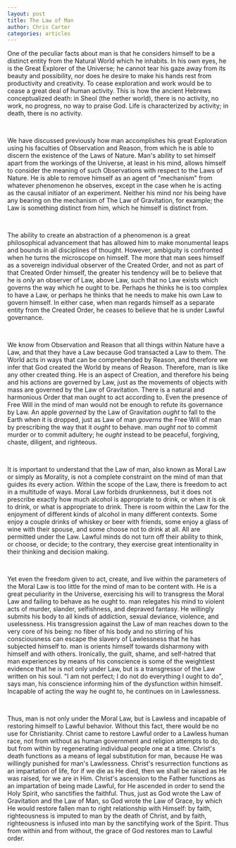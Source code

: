 ```yaml
---
layout: post
title: The Law of Man
author: Chris Carter
categories: articles
---
```


One of the peculiar facts about man is that he considers himself to be a distinct entity from the Natural World which he inhabits. In his own eyes, he is the Great Explorer of the Universe; he cannot tear his gaze away from its beauty and possibility, nor does he desire to make his hands rest from productivity and creativity. To cease exploration and work would be to cease a great deal of human activity. This is how the ancient Hebrews conceptualized death: in Sheol (the nether world), there is no activity, no work, no progress, no way to praise God. Life is characterized by activity; in death, there is no activity.

<br>

We have discussed previously how man accomplishes his great Exploration using his faculties of Observation and Reason, from which he is able to discern the existence of the Laws of Nature. Man's ability to set himself apart from the workings of the Universe, at least in his mind, allows himself to consider the meaning of such Observations with respect to the Laws of Nature. He is able to remove himself as an agent of "mechanism" from whatever phenomenon he observes, except in the case when he is acting as the causal initiator of an experiment. Neither his mind nor his being have any bearing on the mechanism of The Law of Gravitation, for example; the Law is something distinct from him, which he himself is distinct from.

<br>

The ability to create an abstraction of a phenomenon is a great philosophical advancement that has allowed him to make monumental leaps and bounds in all disciplines of thought. However, ambiguity is confronted when he turns the microscope on himself. The more that man sees himself as a sovereign individual observer of the Created Order, and not as part of that Created Order himself, the greater his tendency will be to believe that he is _only_ an observer of Law, above Law, such that no Law exists which governs the way which he ought to be. Perhaps he thinks he is too complex to have a Law, or perhaps he thinks that he needs to make his own Law to govern himself. In either case, when man regards himself as a separate entity from the Created Order, he ceases to believe that he is under Lawful governance.

<br>

We know from Observation and Reason that all things within Nature have a Law, and that they have a Law because God transacted a Law to them. The World acts in ways that can be comprehended by Reason, and therefore we infer that God created the World by means of Reason. Therefore, man is like any other created thing. He is an aspect of Creation, and therefore his being and his actions are governed by Law, just as the movements of objects with mass are governed by the Law of Gravitation. There is a natural and harmonious Order that man ought to act according to. Even the presence of Free Will in the mind of man would not be enough to refute its governance by Law. An apple _governed_ by the Law of Gravitation _ought_ to fall to the Earth when it is dropped, just as Law of man _governs_ the Free Will of man by prescribing the way that it _ought_ to behave. man _ought not_ to commit murder or to commit adultery; he _ought_ instead to be peaceful, forgiving, chaste, diligent, and righteous.

<br>

It is important to understand that the Law of man, also known as Moral Law or simply as Morality, is not a complete constraint on the mind of man that guides its every action. Within the scope of the Law, there is freedom to act in a multitude of ways. Moral Law forbids drunkenness, but it does not prescribe exactly how much alcohol is appropriate to drink, or when it is ok to drink, or what is appropriate to drink. There is room within the Law for the enjoyment of different kinds of alcohol in many different contexts. Some enjoy a couple drinks of whiskey or beer with friends, some enjoy a glass of wine with their spouse, and some choose not to drink at all. All are permitted under the Law. Lawful minds do not turn off their ability to think, or choose, or decide; to the contrary, they exercise great intentionality in their thinking and decision making.

<br>

Yet even the freedom given to act, create, and live within the parameters of the Moral Law is too little for the mind of man to be content with. He is a great peculiarity in the Universe, exercising his will to transgress the Moral Law and failing to behave as he ought to. man relegates his mind to violent acts of murder, slander, selfishness, and depraved fantasy. He willingly submits his body to all kinds of addiction, sexual deviance, violence, and uselessness. His transgression against the Law of man reaches down to the very core of his being: no fiber of his body and no stirring of his consciousness can escape the slavery of Lawlessness that he has subjected himself to. man is orients himself towards disharmony with himself and with others. Ironically, the guilt, shame, and self-hatred that man experiences by means of his conscience is some of the weightiest evidence that he is not only under Law, but is a transgressor of the Law written on his soul. "I am not perfect; I do not do everything I ought to do", says man, his conscience informing him of the dysfunction within himself. Incapable of acting the way he ought to, he continues on in Lawlessness.

<br>

Thus, man is not only under the Moral Law, but is Lawless and incapable of restoring himself to Lawful behavior. Without this fact, there would be no use for Christianity. Christ came to restore Lawful order to a Lawless human race, not from without as human government and religion attempts to do, but from within by regenerating individual people one at a time. Christ's death functions as a means of legal substitution for man, because He was willingly punished for man's Lawlessness. Christ's resurrection functions as an impartation of life, for if we die as He died, then we shall be raised as He was raised, for we are in Him. Christ's ascension to the Father functions as an impartation of being made Lawful, for He ascended in order to send the Holy Spirit, who sanctifies the faithful. Thus, just as God wrote the Law of Gravitation and the Law of Man, so God wrote the Law of Grace, by which He would restore fallen man to right relationship with Himself: by faith, righteousness is imputed to man by the death of Christ, and by faith, righteousness is infused into man by the sanctifying work of the Spirit. Thus from within and from without, the grace of God restores man to Lawful order.
